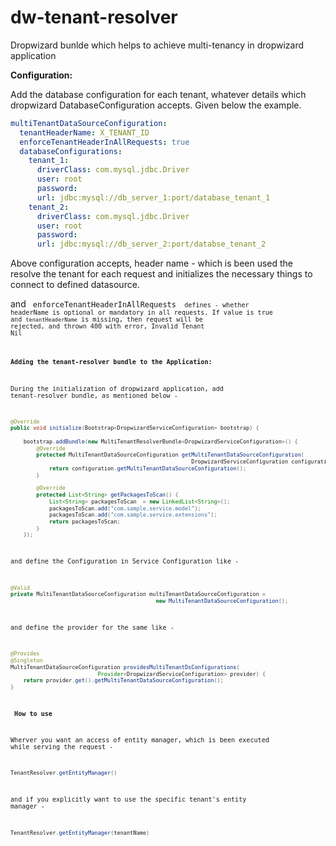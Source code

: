 # dw-tenant-resolver
Dropwizard bunlde which helps to achieve multi-tenancy in dropwizard application

<b>Configuration:</b>

  Add the database configuration for each tenant, whatever details which dropwizard DatabaseConfiguration accepts.
  Given below the example.
  
```yaml
multiTenantDataSourceConfiguration:
  tenantHeaderName: X_TENANT_ID
  enforceTenantHeaderInAllRequests: true
  databaseConfigurations:
    tenant_1:
      driverClass: com.mysql.jdbc.Driver
      user: root
      password:
      url: jdbc:mysql://db_server_1:port/database_tenant_1
    tenant_2:
      driverClass: com.mysql.jdbc.Driver
      user: root
      password:
      url: jdbc:mysql://db_server_2:port/databse_tenant_2
```  
Above configuration accepts, header name - which is been used the resolve the tenant for each request and initializes
the necessary things to connect to defined datasource.

and <code> enforceTenantHeaderInAllRequests <code> defines - whether headerName is optional or mandatory in all requests. If value is true and <code>tenantHeaderName</code> is missing, then request will be rejected, and thrown 400 with error, <error>Invalid Tenant Nil</error>

<b>Adding the tenant-resolver bundle to the Application:</b>

During the initialization of dropwizard application, add tenant-resolver bundle, as mentioned below - 

```java
@Override
public void initialize(Bootstrap<DropwizardServiceConfiguration> bootstrap) {
    
    bootstrap.addBundle(new MultiTenantResolverBundle<DropwizardServiceConfiguration>() {
        @Override
        protected MultiTenantDataSourceConfiguration getMultiTenantDataSourceConfiguration(
                                                        DropwizardServiceConfiguration configuration) {
            return configuration.getMultiTenantDataSourceConfiguration();
        }

        @Override
        protected List<String> getPackagesToScan() {
            List<String> packagesToScan  = new LinkedList<String>();
            packagesToScan.add("com.sample.service.model");
            packagesToScan.add("com.sample.service.extensions");
            return packagesToScan;
        }
    });
```
 and define the Configuration in Service Configuration like -
 
 ```java
@Valid
private MultiTenantDataSourceConfiguration multiTenantDataSourceConfiguration = 
                                              new MultiTenantDataSourceConfiguration();
```
 
 and define the provider for the same like -
 
 ```java
 @Provides
 @Singleton
 MultiTenantDataSourceConfiguration providesMultiTenantDsConfigurations(
                            Provider<DropwizardServiceConfiguration> provider) {
     return provider.get().getMultiTenantDataSourceConfiguration();
 }
 ```
 
<b> How to use </b>

Wherver you want an access of entity manager, which is been executed while serving the request - 
```java
TenantResolver.getEntityManager()
```
and if you explicitly want to use the specific tenant's entity manager - 

```java
TenantResolver.getEntityManager(tenantName)
```
